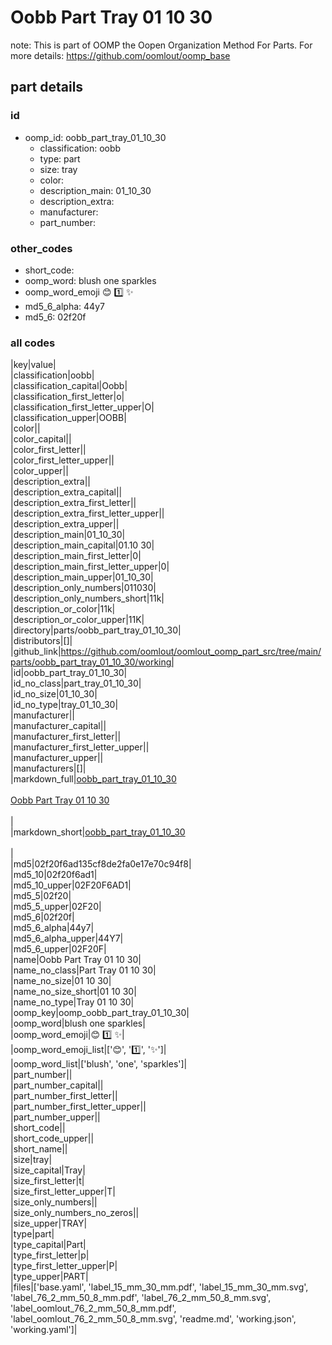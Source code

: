 # Oobb Part Tray 01 10 30  

note: This is part of OOMP the Oopen Organization Method For Parts. For more details: https://github.com/oomlout/oomp_base

##  part details





### id
* oomp_id: oobb_part_tray_01_10_30
  * classification: oobb
  * type: part
  * size: tray
  * color: 
  * description_main: 01_10_30
  * description_extra: 
  * manufacturer: 
  * part_number: 

### other_codes
* short_code: 
* oomp_word: blush one sparkles
* oomp_word_emoji :blush: :one: :sparkles:
* md5_6_alpha: 44y7
* md5_6: 02f20f

### all codes 
|key|value|  
|classification|oobb|  
|classification_capital|Oobb|  
|classification_first_letter|o|  
|classification_first_letter_upper|O|  
|classification_upper|OOBB|  
|color||  
|color_capital||  
|color_first_letter||  
|color_first_letter_upper||  
|color_upper||  
|description_extra||  
|description_extra_capital||  
|description_extra_first_letter||  
|description_extra_first_letter_upper||  
|description_extra_upper||  
|description_main|01_10_30|  
|description_main_capital|01.10 30|  
|description_main_first_letter|0|  
|description_main_first_letter_upper|0|  
|description_main_upper|01_10_30|  
|description_only_numbers|011030|  
|description_only_numbers_short|11k|  
|description_or_color|11k|  
|description_or_color_upper|11K|  
|directory|parts/oobb_part_tray_01_10_30|  
|distributors|[]|  
|github_link|https://github.com/oomlout/oomlout_oomp_part_src/tree/main/parts/oobb_part_tray_01_10_30/working|  
|id|oobb_part_tray_01_10_30|  
|id_no_class|part_tray_01_10_30|  
|id_no_size|01_10_30|  
|id_no_type|tray_01_10_30|  
|manufacturer||  
|manufacturer_capital||  
|manufacturer_first_letter||  
|manufacturer_first_letter_upper||  
|manufacturer_upper||  
|manufacturers|[]|  
|markdown_full|[oobb_part_tray_01_10_30](https://github.com/oomlout/oomlout_oomp_part_src/tree/main/parts/oobb_part_tray_01_10_30/working)<br>[](https://github.com/oomlout/oomlout_oomp_part_src/tree/main/parts/oobb_part_tray_01_10_30/working)<br>[Oobb Part Tray 01 10 30](https://github.com/oomlout/oomlout_oomp_part_src/tree/main/parts/oobb_part_tray_01_10_30/working)<br><br>|  
|markdown_short|[oobb_part_tray_01_10_30](https://github.com/oomlout/oomlout_oomp_part_src/tree/main/parts/oobb_part_tray_01_10_30/working)<br><br>|  
|md5|02f20f6ad135cf8de2fa0e17e70c94f8|  
|md5_10|02f20f6ad1|  
|md5_10_upper|02F20F6AD1|  
|md5_5|02f20|  
|md5_5_upper|02F20|  
|md5_6|02f20f|  
|md5_6_alpha|44y7|  
|md5_6_alpha_upper|44Y7|  
|md5_6_upper|02F20F|  
|name|Oobb Part Tray 01 10 30|  
|name_no_class|Part Tray 01 10 30|  
|name_no_size|01 10 30|  
|name_no_size_short|01 10 30|  
|name_no_type|Tray 01 10 30|  
|oomp_key|oomp_oobb_part_tray_01_10_30|  
|oomp_word|blush one sparkles|  
|oomp_word_emoji|:blush: :one: :sparkles:|  
|oomp_word_emoji_list|[':blush:', ':one:', ':sparkles:']|  
|oomp_word_list|['blush', 'one', 'sparkles']|  
|part_number||  
|part_number_capital||  
|part_number_first_letter||  
|part_number_first_letter_upper||  
|part_number_upper||  
|short_code||  
|short_code_upper||  
|short_name||  
|size|tray|  
|size_capital|Tray|  
|size_first_letter|t|  
|size_first_letter_upper|T|  
|size_only_numbers||  
|size_only_numbers_no_zeros||  
|size_upper|TRAY|  
|type|part|  
|type_capital|Part|  
|type_first_letter|p|  
|type_first_letter_upper|P|  
|type_upper|PART|  
|files|['base.yaml', 'label_15_mm_30_mm.pdf', 'label_15_mm_30_mm.svg', 'label_76_2_mm_50_8_mm.pdf', 'label_76_2_mm_50_8_mm.svg', 'label_oomlout_76_2_mm_50_8_mm.pdf', 'label_oomlout_76_2_mm_50_8_mm.svg', 'readme.md', 'working.json', 'working.yaml']|  
